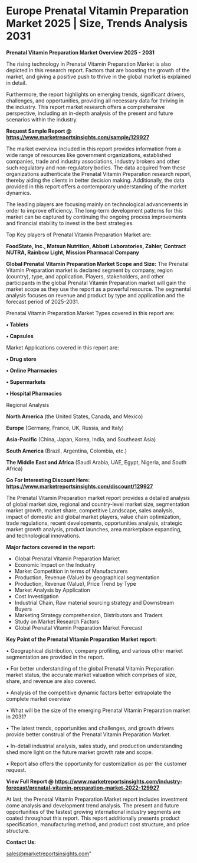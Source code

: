 # Europe Prenatal Vitamin Preparation Market 2025 | Size, Trends Analysis 2031

<Strong> Prenatal Vitamin Preparation Market Overview 2025 - 2031</strong>

The rising technology in Prenatal Vitamin Preparation Market is also depicted in this research report. Factors that are boosting the growth of the market, and giving a positive push to thrive in the global market is explained in detail.

Furthermore, the report highlights on emerging trends, significant drivers, challenges, and opportunities, providing all necessary data for thriving in the industry. This report market research offers a comprehensive perspective, including an in-depth analysis of the present and future scenarios within the industry.

<strong>Request Sample Report @ <a href=https://www.marketreportsinsights.com/sample/129927>https://www.marketreportsinsights.com/sample/129927</a></strong>

The market overview included in this report provides information from a wide range of resources like government organizations, established companies, trade and industry associations, industry brokers and other such regulatory and non-regulatory bodies. The data acquired from these organizations authenticate the Prenatal Vitamin Preparation research report, thereby aiding the clients in better decision making. Additionally, the data provided in this report offers a contemporary understanding of the market dynamics.

The leading players are focusing mainly on technological advancements in order to improve efficiency. The long-term development patterns for this market can be captured by continuing the ongoing process improvements and financial stability to invest in the best strategies.

Top Key players of Prenatal Vitamin Preparation Market are:

<strong>FoodState, Inc., Matsun Nutrition, Abbott Laboratories, Zahler, Contract NUTRA, Rainbow Light, Mission Pharmacal Company</strong>

<strong><b>Global Prenatal Vitamin Preparation Market Scope and Size:</b></strong>
The Prenatal Vitamin Preparation market is declared segment by company, region (country), type, and application. Players, stakeholders, and other participants in the global Prenatal Vitamin Preparation market will gain the market scope as they use the report as a powerful resource. The segmental analysis focuses on revenue and product by type and application and the forecast period of 2025-2031.

Prenatal Vitamin Preparation Market Types covered in this report are:

<strong>• Tablets

• Capsules</strong>

Market Applications covered in this report are:

<strong>• Drug store

• Online Pharmacies

• Supermarkets

• Hospital Pharmacies</strong> 

Regional Analysis

<strong>North America</strong> (the United States, Canada, and Mexico)

<strong>Europe</strong> (Germany, France, UK, Russia, and Italy)

<strong>Asia-Pacific</strong> (China, Japan, Korea, India, and Southeast Asia)

<strong>South America</strong> (Brazil, Argentina, Colombia, etc.)

<strong>The Middle East and Africa</strong> (Saudi Arabia, UAE, Egypt, Nigeria, and South Africa)

<strong>Go For Interesting Discount Here: <a href=https://www.marketreportsinsights.com/discount/129927>https://www.marketreportsinsights.com/discount/129927</a></strong>

The Prenatal Vitamin Preparation market report provides a detailed analysis of global market size, regional and country-level market size, segmentation market growth, market share, competitive Landscape, sales analysis, impact of domestic and global market players, value chain optimization, trade regulations, recent developments, opportunities analysis, strategic market growth analysis, product launches, area marketplace expanding, and technological innovations.

<strong><b>Major factors covered in the report:</b></strong>
<ul>
  <li>Global Prenatal Vitamin Preparation Market </li>
  <li>Economic Impact on the Industry</li>
  <li>Market Competition in terms of Manufacturers</li>
  <li>Production, Revenue (Value) by geographical segmentation</li>
  <li>Production, Revenue (Value), Price Trend by Type</li>
  <li>Market Analysis by Application</li>
  <li>Cost Investigation</li>
  <li>Industrial Chain, Raw material sourcing strategy and Downstream Buyers</li>
  <li>Marketing Strategy comprehension, Distributors and Traders</li>
  <li>Study on Market Research Factors</li>
  <li>Global Prenatal Vitamin Preparation Market Forecast</li>
</ul>

<strong><b>Key Point of the Prenatal Vitamin Preparation Market report:</b></strong>

• Geographical distribution, company profiling, and various other market segmentation are provided in the report.

• For better understanding of the global Prenatal Vitamin Preparation market status, the accurate market valuation which comprises of size, share, and revenue are also covered.

• Analysis of the competitive dynamic factors better extrapolate the complete market overview

• What will be the size of the emerging Prenatal Vitamin Preparation market in 2031?

• The latest trends, opportunities and challenges, and growth drivers provide better construal of the Prenatal Vitamin Preparation Market.

• In-detail industrial analysis, sales study, and production understanding shed more light on the future market growth rate and scope.

• Report also offers the opportunity for customization as per the customer request.

<strong><b>View Full Report @ <a href=https://www.marketreportsinsights.com/industry-forecast/prenatal-vitamin-preparation-market-2022-129927>https://www.marketreportsinsights.com/industry-forecast/prenatal-vitamin-preparation-market-2022-129927</a></b></strong>


At last, the Prenatal Vitamin Preparation Market report includes investment come analysis and development trend analysis. The present and future opportunities of the fastest growing international industry segments are coated throughout this report. This report additionally presents product specification, manufacturing method, and product cost structure, and price structure.

<strong>Contact Us:</strong>

sales@marketreportsinsights.com"
